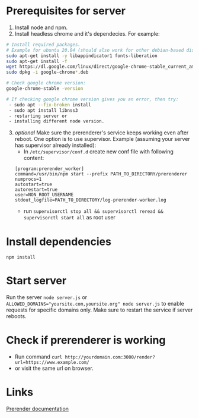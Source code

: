 # Prerequisites for server
1. Install node and npm.
2. Install headless chrome and it's dependecies. For example:
``` bash
# Install required packages. 
# Example for ubuntu 20.04 (should also work for other debian-based distributions ):
sudo apt-get install -y libappindicator1 fonts-liberation
sudo apt-get install -f
wget https://dl.google.com/linux/direct/google-chrome-stable_current_amd64.deb
sudo dpkg -i google-chrome*.deb

# Check google chrome version:
google-chrome-stable -version

# If checking google chrome version gives you an error, then try:
 - sudo apt --fix-broken install
 - sudo apt install libnss3
 - restarting server or 
 - installing different node version.
```
3. *optional* Make sure the prerenderer's service keeps working even after reboot. One option is to use supervisor. Example (assuming your server has supervisor already installed):
   * In `/etc/supervisor/conf.d` create new conf file with following content:
   ```
   [program:prerender_worker]
   command=/usr/bin/npm start --prefix PATH_TO_DIRECTORY/prerenderer
   numprocs=1
   autostart=true
   autorestart=true
   user=NON_ROOT_USERNAME
   stdout_logfile=PATH_TO_DIRECTORY/log-prerender-worker.log
   ```
   * run `supervisorctl stop all && supervisorctl reread && supervisorctl start all` as root user

# Install dependencies
`npm install`

# Start server
Run the server `node server.js` or `ALLOWED_DOMAINS="yoursite.com,yoursite.org" node server.js` to enable requests for specific domains only. Make sure to restart the service if server reboots.

# Check if prerenderer is working
- Run command `curl http://yourdomain.com:3000/render?url=https://www.example.com/`
- or visit the same url on browser.

# Links
<a href="https://github.com/prerender/prerender#prerenderio">Prerender documentation</a>
